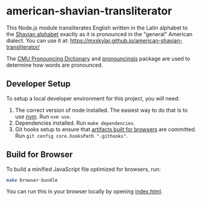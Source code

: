 # american-shavian-transliterator

This Node.js module transliterates English written in the Latin alphabet to the [Shavian alphabet](https://www.shavian.info/)
exactly as it is pronounced in the "general" American dialect. You can use it at: https://mxskylar.github.io/american-shavian-transliterator/

The [CMU Pronouncing Dictionary](http://www.speech.cs.cmu.edu/cgi-bin/cmudict) and [pronouncingjs](https://github.com/aparrish/pronouncingjs)
package are used to determine how words are pronounced.

## Developer Setup

To setup a local developer environment for this project, you will need:

1. The correct version of node installed. The easiest way to do that is to use [nvm](https://github.com/nvm-sh/nvm). Run `nvm use`.
2. Dependencies installed. Run `make dependencies`.
3. Git hooks setup to ensure that [artifacts built for browsers](#build-for-browser) are committed. Run `git config core.hooksPath ".githooks"`.

## Build for Browser

To build a minified JavaScript file optimized for browsers, run:

```bash
make browser-bundle
```

You can run this in your browser locally by opening [index.html](./index.html).
